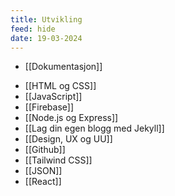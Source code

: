```yaml
---
title: Utvikling
feed: hide
date: 19-03-2024
---
```


* [[Dokumentasjon]]
- [[HTML og CSS]]
- [[JavaScript]]
- [[Firebase]]
- [[Node.js og Express]]
- [[Lag din egen blogg med Jekyll]]
- [[Design, UX og UU]]
- [[Github]]
- [[Tailwind CSS]]
- [[JSON]] 
- [[React]]
